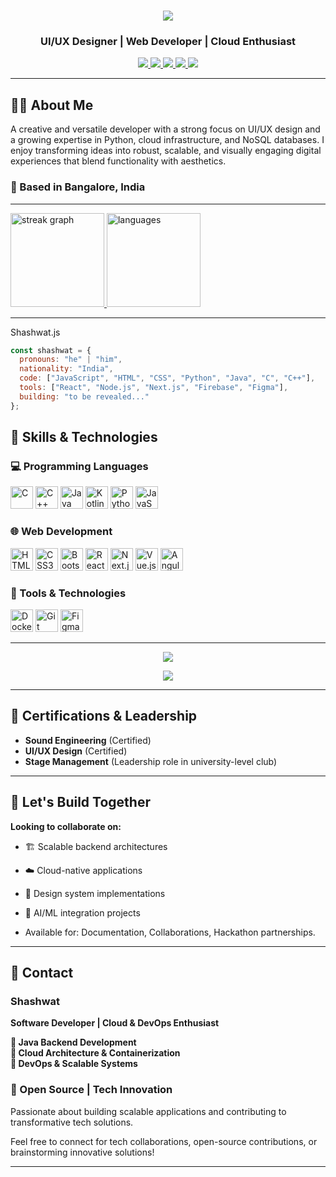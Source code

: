 <h1 align="center">
  <img src="https://readme-typing-svg.herokuapp.com/?font=Righteous&size=35&center=true&vCenter=true&width=500&height=70&duration=4000&lines=Hi+There!+👋;+My+name+is+Shashwat!" />
</h1>

<h3 align="center">UI/UX Designer | Web Developer | Cloud Enthusiast</h3>

<p align="center">
  <a href="https://github.com/Shashwat-19">
    <img src="https://img.shields.io/badge/GitHub-181717?style=for-the-badge&logo=github&logoColor=white" />
  </a>
  <a href="https://www.linkedin.com/in/shashwatk1956/">
    <img src="https://img.shields.io/badge/LinkedIn-0A66C2?style=for-the-badge&logo=linkedin&logoColor=white" />
  </a>
  <a href="mailto:shashwat1956@gmail.com">
    <img src="https://img.shields.io/badge/Email-D14836?style=for-the-badge&logo=gmail&logoColor=white" />
  </a>
  <a href="https://hashnode.com/@Shashwat56">
    <img src="https://img.shields.io/badge/Hashnode-2962FF?style=for-the-badge&logo=hashnode&logoColor=white" />
  </a>
  <a href="https://shashwat-19.github.io/Personal-website/">
    <img src="https://img.shields.io/badge/Portfolio-1f1f1f?style=for-the-badge&logo=firefox-browser&logoColor=white" />
  </a>
</p>

---

## 👨‍💻 About Me

A creative and versatile developer with a strong focus on UI/UX design and a growing expertise in Python, cloud infrastructure, and NoSQL databases. I enjoy transforming ideas into robust, scalable, and visually engaging digital experiences that blend functionality with aesthetics.

### 📍 Based in Bangalore, India  

---

<div align="left">
  <a href="https://github.com/Shashwat-19/github-readme-stats">
    <img height="150" src="https://streak-stats.demolab.com?user=Shashwat-19&locale=en&mode=daily&theme=github_dark_dimmed" alt="streak graph"/>
    <img height="150" src="https://github-readme-stats.vercel.app/api/top-langs/?username=Shashwat-19&theme=github_dark_dimmed&card_width=320&layout=compact" alt="languages"/>
  </a>
</div>

---

Shashwat.js
```javascript
const shashwat = {
  pronouns: "he" | "him",
  nationality: "India",
  code: ["JavaScript", "HTML", "CSS", "Python", "Java", "C", "C++"],
  tools: ["React", "Node.js", "Next.js", "Firebase", "Figma"],
  building: "to be revealed..."
};
```
## 🚀 Skills & Technologies

### 💻 Programming Languages
<p align="left">
  <img src="https://raw.githubusercontent.com/danielcranney/readme-generator/main/public/icons/skills/c-colored.svg" width="36" height="36" alt="C" />
  <img src="https://raw.githubusercontent.com/danielcranney/readme-generator/main/public/icons/skills/cplusplus-colored.svg" width="36" height="36" alt="C++" />
  <img src="https://raw.githubusercontent.com/danielcranney/readme-generator/main/public/icons/skills/java-colored.svg" width="36" height="36" alt="Java" />
  <img src="https://raw.githubusercontent.com/danielcranney/readme-generator/main/public/icons/skills/kotlin-colored.svg" width="36" height="36" alt="Kotlin" />
  <img src="https://raw.githubusercontent.com/danielcranney/readme-generator/main/public/icons/skills/python-colored.svg" width="36" height="36" alt="Python" />
  <img src="https://raw.githubusercontent.com/danielcranney/readme-generator/main/public/icons/skills/javascript-colored.svg" width="36" height="36" alt="JavaScript" />
</p>

### 🌐 Web Development
<p align="left">
  <img src="https://raw.githubusercontent.com/danielcranney/readme-generator/main/public/icons/skills/html5-colored.svg" width="36" height="36" alt="HTML5" />
  <img src="https://raw.githubusercontent.com/danielcranney/readme-generator/main/public/icons/skills/css3-colored.svg" width="36" height="36" alt="CSS3" />
  <img src="https://raw.githubusercontent.com/danielcranney/readme-generator/main/public/icons/skills/bootstrap-colored.svg" width="36" height="36" alt="Bootstrap" />
  <img src="https://raw.githubusercontent.com/danielcranney/readme-generator/main/public/icons/skills/react-colored.svg" width="36" height="36" alt="React" />
  <img src="https://raw.githubusercontent.com/danielcranney/readme-generator/main/public/icons/skills/nextjs-colored.svg" width="36" height="36" alt="Next.js" />
  <img src="https://raw.githubusercontent.com/danielcranney/readme-generator/main/public/icons/skills/vuejs-colored.svg" width="36" height="36" alt="Vue.js" />
  <img src="https://raw.githubusercontent.com/danielcranney/readme-generator/main/public/icons/skills/angularjs-colored.svg" width="36" height="36" alt="Angular" />
</p>

### 🔧 Tools & Technologies
<p align="left">
  <img src="https://raw.githubusercontent.com/danielcranney/readme-generator/main/public/icons/skills/docker-colored.svg" width="36" height="36" alt="Docker" />
  <img src="https://raw.githubusercontent.com/danielcranney/readme-generator/main/public/icons/skills/git-colored.svg" width="36" height="36" alt="Git" />
  <img src="https://raw.githubusercontent.com/danielcranney/readme-generator/main/public/icons/skills/figma-colored.svg" width="36" height="36" alt="Figma" />
</p>

---

<p align="center">
  <img src="https://github-readme-activity-graph.vercel.app/graph?username=Shashwat-19&bg_color=1f1f1f&color=ffffff&line=blueviolet&point=bbbbbb&area=true&hide_border=true" />
</p>

<p align="center">
  <img src="https://github-profile-trophy.vercel.app/?username=Shashwat-19&theme=onedark&margin-w=10&margin-h=10" />
</p>

---

## 🏅 Certifications & Leadership

- **Sound Engineering** (Certified)
- **UI/UX Design** (Certified)
- **Stage Management** (Leadership role in university-level club)

---
## 💬 Let's Build Together

**Looking to collaborate on:**
- 🏗️ Scalable backend architectures
- ☁️ Cloud-native applications  
- 🎨 Design system implementations
- 🤖 AI/ML integration projects

- Available for: Documentation, Collaborations, Hackathon partnerships.
---


## 📩 Contact  
### Shashwat  
**Software Developer | Cloud & DevOps Enthusiast**

**🔹 Java Backend Development**<br>
**🔹 Cloud Architecture & Containerization**<br>
**🔹 DevOps & Scalable Systems**

### 🚀 Open Source | Tech Innovation  
Passionate about building scalable applications and contributing to transformative tech solutions.

Feel free to connect for tech collaborations, open-source contributions, or brainstorming innovative solutions!

---

